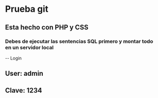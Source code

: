 # Prueba git

## Esta hecho con PHP y CSS 

### Debes de ejecutar las sentencias SQL primero y montar todo en un servidor local
 
-- Login 

## User: admin
## Clave: 1234
